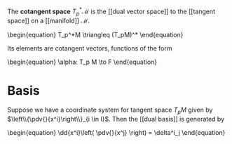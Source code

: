 The **cotangent space** $T_p^* \mathcal{M}$ is the [[dual vector space]] to the [[tangent space]] on a [[manifold]] $\mathcal{M}$. 

\begin{equation}
T\_p^\*M \triangleq (T\_pM)^*
\end{equation}

Its elements are cotangent vectors, functions of the form

\begin{equation}
\alpha: T_p M \to F
\end{equation}

# Basis

Suppose we have a coordinate system for tangent space $T_p M$ given by $\left\\{\pdv{}{x^i}\right\\}_{i \in I}$. Then the [[dual basis]] is generated by

\begin{equation}
\dd{x^i}\left( \pdv{}{x^j} \right) = \delta^i_j
\end{equation}